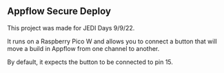 ## Appflow Secure Deploy
This project was made for JEDI Days 9/9/22.

It runs on a Raspberry Pico W and allows you to connect a button that
will move a build in Appflow from one channel to another.

By default, it expects the button to be connected to pin 15.
